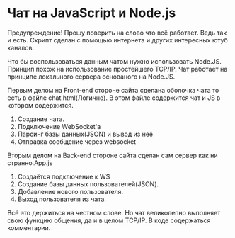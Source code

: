 # Чат на JavaScript и Node.js
Предупреждение! Прошу поверить на слово что всё работает. Ведь так и есть. Скрипт сделан с помощью интернета и других интересных ютуб каналов.

Что бы воспользоваться данным чатом нужно использовать Node.JS. Принцип похож на использование простейшего TCP/IP.
Чат работает на принципе локального сервера основаного на Node.JS.

Первым делом на Front-end стороне сайта сделана оболочка чата то есть в файле chat.html(Логично).
В этом файле содержится чат и JS в котором содержится.
1. Создание чата.
2. Подключение WebSocket'а
3. Парсинг базы данных(JSON) и вывод из неё
4. Отправка сообщение через websocket

Вторым делом на Back-end стороне сайта сделан сам сервер как ни странно.App.js
1. Создаётся подключение к WS
2. Создание базы данных пользователей(JSON).
3. Добавление нового пользователя.
4. Выход пользователя из чата.

Всё это держиться на честном слове. Но чат великолепно выполняет свою функцию общения, да и в целом TCP/IP.
В коде содержаться комментарии.
